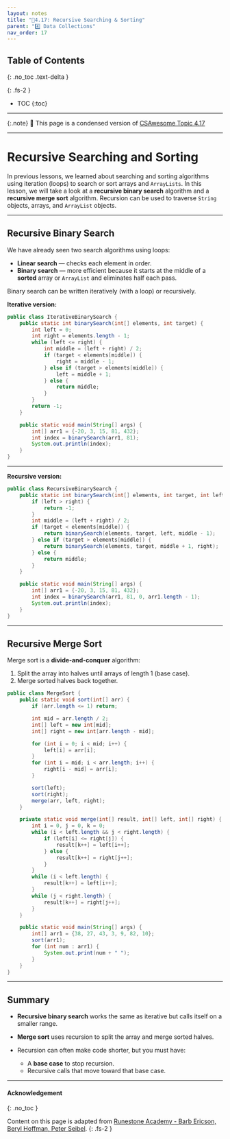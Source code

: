 ```yaml
---
layout: notes
title: "📓4.17: Recursive Searching & Sorting" 
parent: "4️⃣ Data Collections"
nav_order: 17
---
```


## Table of Contents
{: .no_toc .text-delta }

{: .fs-2 }
- TOC
{:toc}

---

{:.note}
📖 This page is a condensed version of [CSAwesome Topic 4.17]() 

---

# Recursive Searching and Sorting

In previous lessons, we learned about searching and sorting algorithms using iteration (loops) to search or sort arrays and `ArrayLists`. In this lesson, we will take a look at a **recursive binary search** algorithm and a **recursive merge sort** algorithm. Recursion can be used to traverse `String` objects, arrays, and `ArrayList` objects.

---

## Recursive Binary Search

We have already seen two search algorithms using loops:  
- **Linear search** — checks each element in order.  
- **Binary search** — more efficient because it starts at the middle of a **sorted** array or `ArrayList` and eliminates half each pass.

Binary search can be written iteratively (with a loop) or recursively.

**Iterative version:**

```java
public class IterativeBinarySearch {
    public static int binarySearch(int[] elements, int target) {
        int left = 0;
        int right = elements.length - 1;
        while (left <= right) {
            int middle = (left + right) / 2;
            if (target < elements[middle]) {
                right = middle - 1;
            } else if (target > elements[middle]) {
                left = middle + 1;
            } else {
                return middle;
            }
        }
        return -1;
    }

    public static void main(String[] args) {
        int[] arr1 = {-20, 3, 15, 81, 432};
        int index = binarySearch(arr1, 81);
        System.out.println(index);
    }
}
````

---

**Recursive version:**

```java
public class RecursiveBinarySearch {
    public static int binarySearch(int[] elements, int target, int left, int right) {
        if (left > right) {
            return -1;
        }
        int middle = (left + right) / 2;
        if (target < elements[middle]) {
            return binarySearch(elements, target, left, middle - 1);
        } else if (target > elements[middle]) {
            return binarySearch(elements, target, middle + 1, right);
        } else {
            return middle;
        }
    }

    public static void main(String[] args) {
        int[] arr1 = {-20, 3, 15, 81, 432};
        int index = binarySearch(arr1, 81, 0, arr1.length - 1);
        System.out.println(index);
    }
}
```

---

## Recursive Merge Sort

Merge sort is a **divide-and-conquer** algorithm:

1. Split the array into halves until arrays of length 1 (base case).
2. Merge sorted halves back together.

```java
public class MergeSort {
    public static void sort(int[] arr) {
        if (arr.length <= 1) return;

        int mid = arr.length / 2;
        int[] left = new int[mid];
        int[] right = new int[arr.length - mid];

        for (int i = 0; i < mid; i++) {
            left[i] = arr[i];
        }
        for (int i = mid; i < arr.length; i++) {
            right[i - mid] = arr[i];
        }

        sort(left);
        sort(right);
        merge(arr, left, right);
    }

    private static void merge(int[] result, int[] left, int[] right) {
        int i = 0, j = 0, k = 0;
        while (i < left.length && j < right.length) {
            if (left[i] <= right[j]) {
                result[k++] = left[i++];
            } else {
                result[k++] = right[j++];
            }
        }
        while (i < left.length) {
            result[k++] = left[i++];
        }
        while (j < right.length) {
            result[k++] = right[j++];
        }
    }

    public static void main(String[] args) {
        int[] arr1 = {38, 27, 43, 3, 9, 82, 10};
        sort(arr1);
        for (int num : arr1) {
            System.out.print(num + " ");
        }
    }
}
```

---

## Summary

* **Recursive binary search** works the same as iterative but calls itself on a smaller range.
* **Merge sort** uses recursion to split the array and merge sorted halves.
* Recursion can often make code shorter, but you must have:

  * A **base case** to stop recursion.
  * Recursive calls that move toward that base case.


---

#### Acknowledgement
{: .no_toc }

Content on this page is adapted from [Runestone Academy - Barb Ericson, Beryl Hoffman, Peter Seibel](https://runestone.academy/ns/books/published/csawesome2/csawesome2.html).
{: .fs-2 }
